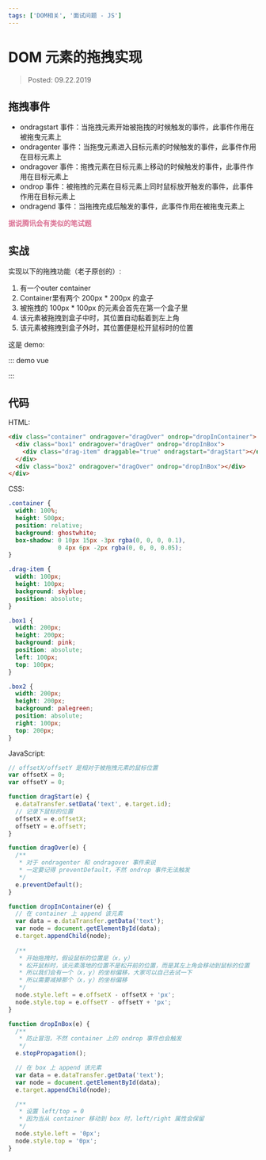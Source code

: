 ```yaml
---
tags: ['DOM相关', '面试问题 - JS']
---
```


# DOM 元素的拖拽实现

> Posted: 09.22.2019

<Tag />

## 拖拽事件

- ondragstart 事件：当拖拽元素开始被拖拽的时候触发的事件，此事件作用在被拖曳元素上
- ondragenter 事件：当拖曳元素进入目标元素的时候触发的事件，此事件作用在目标元素上
- ondragover 事件：拖拽元素在目标元素上移动的时候触发的事件，此事件作用在目标元素上
- ondrop 事件：被拖拽的元素在目标元素上同时鼠标放开触发的事件，此事件作用在目标元素上
- ondragend 事件：当拖拽完成后触发的事件，此事件作用在被拖曳元素上


<span style='color: palevioletred'>**据说腾讯会有类似的笔试题**</span>

## 实战

实现以下的拖拽功能（老子原创的）:

1. 有一个outer container
2. Container里有两个 200px * 200px 的盒子
3. 被拖拽的 100px * 100px 的元素会首先在第一个盒子里
4. 该元素被拖拽到盒子中时，其位置自动黏着到左上角
5. 该元素被拖拽到盒子外时，其位置便是松开鼠标时的位置

这是 demo:

::: demo vue
<template>
  <div
    class="container"
    @dragover="dragOver"
    @drop="dropInContainer"
  >
    <div
      class="box1"
      id="box1"
      @dragover="dragOver"
      @drop="dropInBox"
    >
      <div 
        id="drag-item"
        class="drag-item"
        draggable="true"
        @dragstart="dragStart"
      ></div>
    </div>
    <div
      id="box2"
      class="box2"
      @dragover="dragOver"
      @drop="dropInBox"
    ></div>
  </div>
</template>

<style>
  .container {
    width: 100%;
    height: 500px;
    position: relative;
    background: ghostwhite;
    box-shadow: 0 10px 15px -3px rgba(0, 0, 0, 0.1), 0 4px 6px -2px rgba(0, 0, 0, 0.05);
  }

  .drag-item {
    width: 100px;
    height: 100px;
    background: skyblue;
    position: absolute;
  }

  .box1 {
    width: 200px;
    height: 200px;
    background: pink;
    position: absolute;
    left: 100px;
    top: 100px;
  }

  .box2 {
    width: 200px;
    height: 200px;
    background: palegreen;
    position: absolute;
    right: 100px;
    top: 200px;
  }
</style>

<script>
  export default {
    data() {
      return {
        offsetX: 0,
        offsetY: 0,
        target: null
      }
    },
    methods: {
      dragStart: function(e) {
        this.target = e.target;
        this.offsetX = e.offsetX; // 记录下鼠标拖拽时
        this.offsetY = e.offsetY; // 鼠标相对于被拖拽元素的位置
      },
      dragOver: function(e) {
        e.preventDefault();
      },
      dropInContainer: function(e) {
        e.target.appendChild(this.target); // append拖拽元素到container
        this.target.style.left = e.offsetX - this.offsetX + 'px';
        this.target.style.top = e.offsetY - this.offsetY + 'px';
      },
      dropInBox: function(e) {
        e.stopPropagation(); // 阻止冒泡，否则container的drop也会触发
        e.target.appendChild(this.target); // append拖拽元素到box1
        this.target.style.left = '0px'; 
        this.target.style.top = '0px'; // 取
      }
    }
  }
</script>

:::


## 代码

HTML:

```html
<div class="container" ondragover="dragOver" ondrop="dropInContainer">
  <div class="box1" ondragover="dragOver" ondrop="dropInBox">
    <div class="drag-item" draggable="true" ondragstart="dragStart"></div>
  </div>
  <div class="box2" ondragover="dragOver" ondrop="dropInBox"></div>
</div>
```

CSS:

```css
.container {
  width: 100%;
  height: 500px;
  position: relative;
  background: ghostwhite;
  box-shadow: 0 10px 15px -3px rgba(0, 0, 0, 0.1), 
              0 4px 6px -2px rgba(0, 0, 0, 0.05);
}

.drag-item {
  width: 100px;
  height: 100px;
  background: skyblue;
  position: absolute;
}

.box1 {
  width: 200px;
  height: 200px;
  background: pink;
  position: absolute;
  left: 100px;
  top: 100px;
}

.box2 {
  width: 200px;
  height: 200px;
  background: palegreen;
  position: absolute;
  right: 100px;
  top: 200px;
}
```

JavaScript:

```javascript
// offsetX/offsetY 是相对于被拖拽元素的鼠标位置
var offsetX = 0;
var offsetY = 0;

function dragStart(e) {
  e.dataTransfer.setData('text', e.target.id);
  // 记录下鼠标的位置
  offsetX = e.offsetX;
  offsetY = e.offsetY;
}

function dragOver(e) {
  /**
   * 对于 ondragenter 和 ondragover 事件来说
   * 一定要记得 preventDefault，不然 ondrop 事件无法触发
   */
  e.preventDefault();
}

function dropInContainer(e) {
  // 在 container 上 append 该元素
  var data = e.dataTransfer.getData('text');
  var node = document.getElementById(data);
  e.target.appendChild(node);
  
  /**
   * 开始拖拽时，假设鼠标的位置是（x，y）
   * 松开鼠标时，该元素落地的位置不是松开前的位置，而是其左上角会移动到鼠标的位置
   * 所以我们会有一个（x，y）的坐标偏移，大家可以自己去试一下
   * 所以需要减掉那个（x，y）的坐标偏移
   */
  node.style.left = e.offsetX - offsetX + 'px';
  node.style.top = e.offsetY - offsetY + 'px';
}

function dropInBox(e) {
  /**
   * 防止冒泡，不然 container 上的 ondrop 事件也会触发
   */
  e.stopPropagation();

  // 在 box 上 append 该元素
  var data = e.dataTransfer.getData('text');
  var node = document.getElementById(data);
  e.target.appendChild(node);

  /**
   * 设置 left/top = 0
   * 因为当从 container 移动到 box 时，left/right 属性会保留
   */
  node.style.left = '0px'; 
  node.style.top = '0px';
}
```

<Disqus />